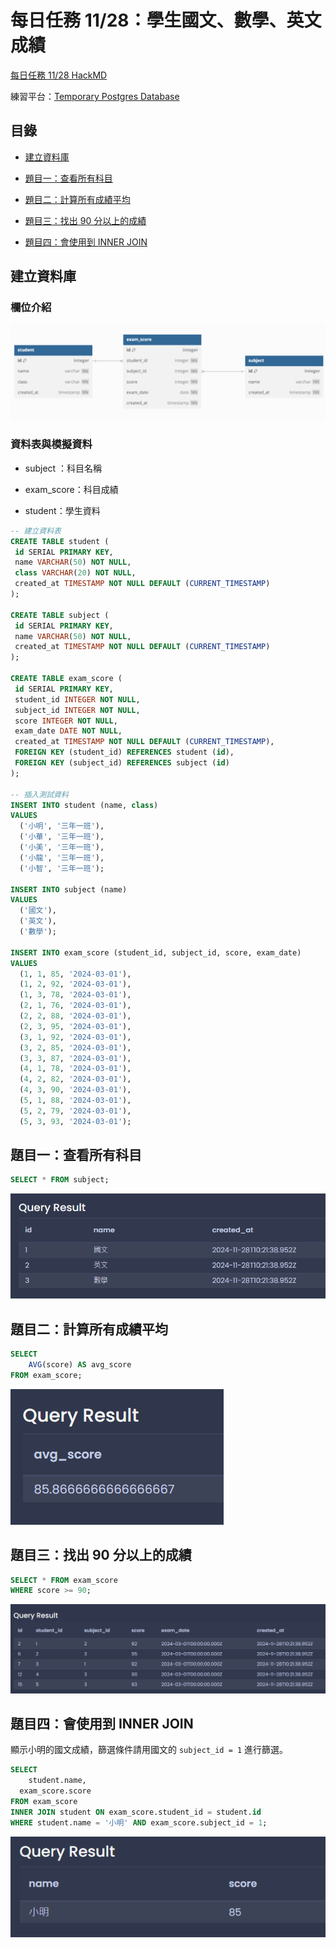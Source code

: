# 每日任務 11/28：學生國文、數學、英文成績

[每日任務 11/28 HackMD](https://hackmd.io/T26dfv2FQOCW2w4JKvdXSw)

練習平台：[Temporary Postgres Database](https://pg-sql.com/)

## 目錄

- [建立資料庫](#建立資料庫)

- [題目一：查看所有科目](#題目一查看所有科目)

- [題目二：計算所有成績平均](#題目二計算所有成績平均)

- [題目三：找出 90 分以上的成績](#題目三找出-90-分以上的成績)

- [題目四：會使用到 INNER JOIN](#題目四會使用到-inner-join)

## 建立資料庫

### 欄位介紹

![圖片01](./images/01.PNG)

### 資料表與模擬資料

- subject ：科目名稱

- exam_score：科目成績

- student：學生資料

```sql
-- 建立資料表
CREATE TABLE student (
 id SERIAL PRIMARY KEY,
 name VARCHAR(50) NOT NULL,
 class VARCHAR(20) NOT NULL,
 created_at TIMESTAMP NOT NULL DEFAULT (CURRENT_TIMESTAMP)
);

CREATE TABLE subject (
 id SERIAL PRIMARY KEY,
 name VARCHAR(50) NOT NULL,
 created_at TIMESTAMP NOT NULL DEFAULT (CURRENT_TIMESTAMP)
);

CREATE TABLE exam_score (
 id SERIAL PRIMARY KEY,
 student_id INTEGER NOT NULL,
 subject_id INTEGER NOT NULL,
 score INTEGER NOT NULL,
 exam_date DATE NOT NULL,
 created_at TIMESTAMP NOT NULL DEFAULT (CURRENT_TIMESTAMP),
 FOREIGN KEY (student_id) REFERENCES student (id),
 FOREIGN KEY (subject_id) REFERENCES subject (id)
);

-- 插入測試資料
INSERT INTO student (name, class)
VALUES
  ('小明', '三年一班'),
  ('小華', '三年一班'),
  ('小美', '三年一班'),
  ('小龍', '三年一班'),
  ('小智', '三年一班');

INSERT INTO subject (name)
VALUES
  ('國文'),
  ('英文'),
  ('數學');

INSERT INTO exam_score (student_id, subject_id, score, exam_date)
VALUES
  (1, 1, 85, '2024-03-01'),
  (1, 2, 92, '2024-03-01'),
  (1, 3, 78, '2024-03-01'),
  (2, 1, 76, '2024-03-01'),
  (2, 2, 88, '2024-03-01'),
  (2, 3, 95, '2024-03-01'),
  (3, 1, 92, '2024-03-01'),
  (3, 2, 85, '2024-03-01'),
  (3, 3, 87, '2024-03-01'),
  (4, 1, 78, '2024-03-01'),
  (4, 2, 82, '2024-03-01'),
  (4, 3, 90, '2024-03-01'),
  (5, 1, 88, '2024-03-01'),
  (5, 2, 79, '2024-03-01'),
  (5, 3, 93, '2024-03-01');
```

## 題目一：查看所有科目

```sql
SELECT * FROM subject;
```

![圖片02](./images/02.PNG)

## 題目二：計算所有成績平均

```sql
SELECT
	AVG(score) AS avg_score
FROM exam_score;
```

![圖片03](./images/03.PNG)

## 題目三：找出 90 分以上的成績

```sql
SELECT * FROM exam_score
WHERE score >= 90;
```

![圖片04](./images/04.PNG)

## 題目四：會使用到 INNER JOIN

顯示小明的國文成績，篩選條件請用國文的 `subject_id = 1` 進行篩選。

```sql
SELECT
	student.name,
  exam_score.score
FROM exam_score
INNER JOIN student ON exam_score.student_id = student.id
WHERE student.name = '小明' AND exam_score.subject_id = 1;
```

![圖片05](./images/05.PNG)
